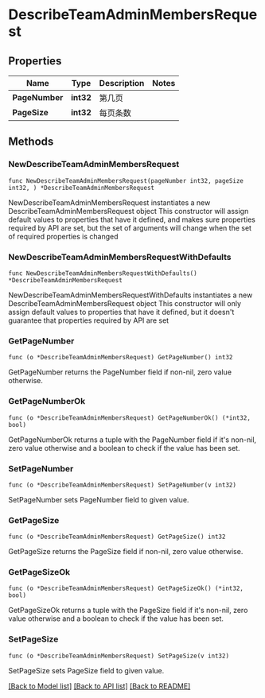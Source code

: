 # DescribeTeamAdminMembersRequest

## Properties

Name | Type | Description | Notes
------------ | ------------- | ------------- | -------------
**PageNumber** | **int32** | 第几页 | 
**PageSize** | **int32** | 每页条数 | 

## Methods

### NewDescribeTeamAdminMembersRequest

`func NewDescribeTeamAdminMembersRequest(pageNumber int32, pageSize int32, ) *DescribeTeamAdminMembersRequest`

NewDescribeTeamAdminMembersRequest instantiates a new DescribeTeamAdminMembersRequest object
This constructor will assign default values to properties that have it defined,
and makes sure properties required by API are set, but the set of arguments
will change when the set of required properties is changed

### NewDescribeTeamAdminMembersRequestWithDefaults

`func NewDescribeTeamAdminMembersRequestWithDefaults() *DescribeTeamAdminMembersRequest`

NewDescribeTeamAdminMembersRequestWithDefaults instantiates a new DescribeTeamAdminMembersRequest object
This constructor will only assign default values to properties that have it defined,
but it doesn't guarantee that properties required by API are set

### GetPageNumber

`func (o *DescribeTeamAdminMembersRequest) GetPageNumber() int32`

GetPageNumber returns the PageNumber field if non-nil, zero value otherwise.

### GetPageNumberOk

`func (o *DescribeTeamAdminMembersRequest) GetPageNumberOk() (*int32, bool)`

GetPageNumberOk returns a tuple with the PageNumber field if it's non-nil, zero value otherwise
and a boolean to check if the value has been set.

### SetPageNumber

`func (o *DescribeTeamAdminMembersRequest) SetPageNumber(v int32)`

SetPageNumber sets PageNumber field to given value.


### GetPageSize

`func (o *DescribeTeamAdminMembersRequest) GetPageSize() int32`

GetPageSize returns the PageSize field if non-nil, zero value otherwise.

### GetPageSizeOk

`func (o *DescribeTeamAdminMembersRequest) GetPageSizeOk() (*int32, bool)`

GetPageSizeOk returns a tuple with the PageSize field if it's non-nil, zero value otherwise
and a boolean to check if the value has been set.

### SetPageSize

`func (o *DescribeTeamAdminMembersRequest) SetPageSize(v int32)`

SetPageSize sets PageSize field to given value.



[[Back to Model list]](../README.md#documentation-for-models) [[Back to API list]](../README.md#documentation-for-api-endpoints) [[Back to README]](../README.md)


